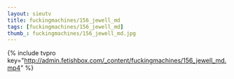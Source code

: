 ```yaml
--- 
layout: sieutv
title: fuckingmachines/156_jewell_md
tags: [fuckingmachines/156_jewell_md]
thumb_: fuckingmachines/156_jewell_md.jpg
---
```

{% include tvpro key="http://admin.fetishbox.com/_content/fuckingmachines/156_jewell_md.mp4" %} 
